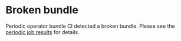 # Broken bundle

Periodic operator bundle CI detected a broken bundle. Please see the [periodic job
results](https://github.com/submariner-io/submariner-operator/actions?query=workflow%3APeriodic) for details.
